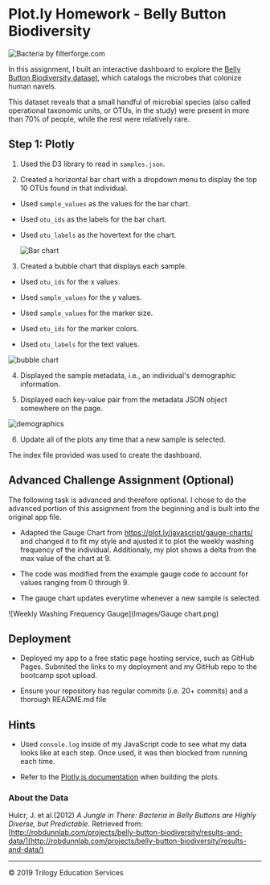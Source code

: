 # Plot.ly Homework - Belly Button Biodiversity

![Bacteria by filterforge.com](Images/bacteria.jpg)

In this assignment, I built an interactive dashboard to explore the [Belly Button Biodiversity dataset](http://robdunnlab.com/projects/belly-button-biodiversity/), which catalogs the microbes that colonize human navels.

This dataset reveals that a small handful of microbial species (also called operational taxonomic units, or OTUs, in the study) were present in more than 70% of people, while the rest were relatively rare.

## Step 1: Plotly

1. Used the D3 library to read in `samples.json`.

2. Created a horizontal bar chart with a dropdown menu to display the top 10 OTUs found in that individual.

* Used `sample_values` as the values for the bar chart.

* Used `otu_ids` as the labels for the bar chart.

* Used `otu_labels` as the hovertext for the chart.

  ![Bar chart](https://user-images.githubusercontent.com/66078772/99419448-c0993f80-28c1-11eb-8de1-07e67010b2e1.png)

3. Created a bubble chart that displays each sample.

* Used `otu_ids` for the x values.

* Used `sample_values` for the y values.

* Used `sample_values` for the marker size.

* Used `otu_ids` for the marker colors.

* Used `otu_labels` for the text values.

![bubble chart](https://user-images.githubusercontent.com/66078772/99419587-e32b5880-28c1-11eb-9719-2d6bcb9131d7.png)

4. Displayed the sample metadata, i.e., an individual's demographic information.

5. Displayed each key-value pair from the metadata JSON object somewhere on the page.

![demographics](https://user-images.githubusercontent.com/66078772/99420386-c2afce00-28c2-11eb-906a-7a6ed5440ad3.PNG)


6. Update all of the plots any time that a new sample is selected.

The index file provided was used to create the dashboard.

## Advanced Challenge Assignment (Optional)

The following task is advanced and therefore optional.  I chose to do the advanced portion of this assignment from the beginning and is built into the original app file.  

* Adapted the Gauge Chart from <https://plot.ly/javascript/gauge-charts/> and changed it to fit my style and ajusted it to plot the weekly washing frequency of the individual.  Additionaly, my plot shows a delta from the max value of the chart at 9. 

* The code was modified from the example gauge code to account for values ranging from 0 through 9.

* The gauge chart updates everytime whenever a new sample is selected.

![Weekly Washing Frequency Gauge](Images/Gauge chart.png)

## Deployment

* Deployed my app to a free static page hosting service, such as GitHub Pages. Submited the links to my deployment and my GitHub repo to the bootcamp spot upload.

* Ensure your repository has regular commits (i.e. 20+ commits) and a thorough README.md file

## Hints

* Used `console.log` inside of my JavaScript code to see what my data looks like at each step.  Once used, it was then blocked from running each time.

* Refer to the [Plotly.js documentation](https://plot.ly/javascript/) when building the plots.

### About the Data

Hulcr, J. et al.(2012) _A Jungle in There: Bacteria in Belly Buttons are Highly Diverse, but Predictable_. Retrieved from: [http://robdunnlab.com/projects/belly-button-biodiversity/results-and-data/](http://robdunnlab.com/projects/belly-button-biodiversity/results-and-data/)

- - -

© 2019 Trilogy Education Services

